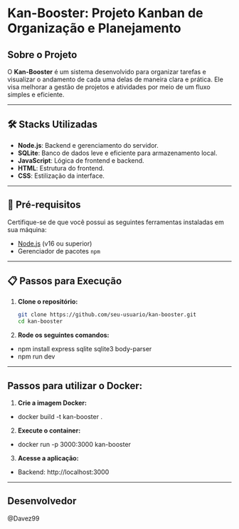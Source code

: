 # Kan-Booster: Projeto Kanban de Organização e Planejamento

## Sobre o Projeto
O **Kan-Booster** é um sistema desenvolvido para organizar tarefas e visualizar o andamento de cada uma delas de maneira clara e prática. Ele visa melhorar a gestão de projetos e atividades por meio de um fluxo simples e eficiente.

---

## 🛠️ Stacks Utilizadas
- **Node.js**: Backend e gerenciamento do servidor.
- **SQLite**: Banco de dados leve e eficiente para armazenamento local.
- **JavaScript**: Lógica de frontend e backend.
- **HTML**: Estrutura do frontend.
- **CSS**: Estilização da interface.

---

## 🚀 Pré-requisitos
Certifique-se de que você possui as seguintes ferramentas instaladas em sua máquina:
- [Node.js](https://nodejs.org/) (v16 ou superior)
- Gerenciador de pacotes `npm`

---

## 📋 Passos para Execução

1. **Clone o repositório:**
   ```bash
   git clone https://github.com/seu-usuario/kan-booster.git
   cd kan-booster

2. **Rode os seguintes comandos:**

- npm install express sqlite sqlite3 body-parser
- npm run dev

--- 
## Passos para utilizar o Docker:

1. **Crie a imagem Docker:**
 - docker build -t kan-booster .


2. **Execute o container:**
 - docker run -p 3000:3000 kan-booster

3. **Acesse a aplicação:**
 - Backend: http://localhost:3000



---

## Desenvolvedor

@Davez99 
